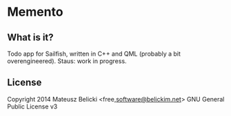 Memento
=======

What is it?
-----------


Todo app for Sailfish, written in C++ and QML (probably a bit overengineered).
Staus: work in progress.

License
-------

Copyright 2014 Mateusz Belicki <free,software@belickim.net>
GNU General Public License v3

